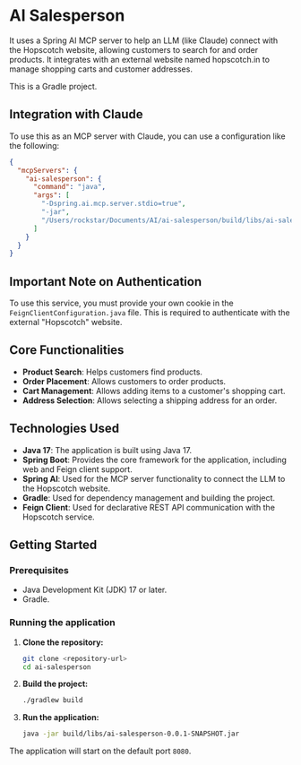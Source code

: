 # AI Salesperson

It uses a Spring AI MCP server to help an LLM (like Claude) connect with the Hopscotch website, allowing customers to search for and order products. It integrates with an external website named hopscotch.in to manage shopping carts and customer addresses.

This is a Gradle project.

## Integration with Claude

To use this as an MCP server with Claude, you can use a configuration like the following:

```json
{
  "mcpServers": {
    "ai-salesperson": {
      "command": "java",
      "args": [
        "-Dspring.ai.mcp.server.stdio=true",
        "-jar",
        "/Users/rockstar/Documents/AI/ai-salesperson/build/libs/ai-salesperson-0.0.1-SNAPSHOT.jar"
      ]
    }
  }
}
```

## Important Note on Authentication

To use this service, you must provide your own cookie in the `FeignClientConfiguration.java` file. This is required to authenticate with the external "Hopscotch" website.

## Core Functionalities

*   **Product Search**: Helps customers find products.
*   **Order Placement**: Allows customers to order products.
*   **Cart Management**: Allows adding items to a customer's shopping cart.
*   **Address Selection**: Allows selecting a shipping address for an order.

## Technologies Used

*   **Java 17**: The application is built using Java 17.
*   **Spring Boot**: Provides the core framework for the application, including web and Feign client support.
*   **Spring AI**: Used for the MCP server functionality to connect the LLM to the Hopscotch website.
*   **Gradle**: Used for dependency management and building the project.
*   **Feign Client**: Used for declarative REST API communication with the Hopscotch service.

## Getting Started

### Prerequisites

*   Java Development Kit (JDK) 17 or later.
*   Gradle.

### Running the application

1.  **Clone the repository:**
    ```bash
    git clone <repository-url>
    cd ai-salesperson
    ```

2.  **Build the project:**
    ```bash
    ./gradlew build
    ```

3.  **Run the application:**
    ```bash
    java -jar build/libs/ai-salesperson-0.0.1-SNAPSHOT.jar
    ```

The application will start on the default port `8080`.
